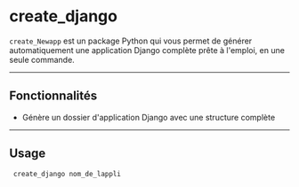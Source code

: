 #  create_django

`create_Newapp` est un package Python qui vous permet de générer automatiquement une application Django complète prête à l'emploi, en une seule commande.

---

##  Fonctionnalités

- Génère un dossier d'application Django avec une structure complète

---

## Usage

```bash
 create_django nom_de_lappli
